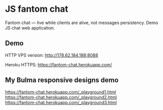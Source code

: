 # JS fantom chat
Fantom chat — live while clients are alive, not messages persistency. Demo JS chat web application. 

## Demo

HTTP VPS version: http://178.62.184.188:8088

Heroku HTTPS: https://fantom-chat.herokuapp.com/


## My Bulma responsive designs demo

https://fantom-chat.herokuapp.com/_playground1.html  
https://fantom-chat.herokuapp.com/_playground2.html  
https://fantom-chat.herokuapp.com/_playground3.html  


